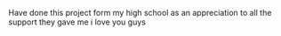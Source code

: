 Have done this project form my high school as an appreciation to all the support they gave me i love you guys
